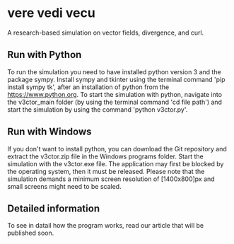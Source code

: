 # vere vedi vecu
A research-based simulation on vector fields, divergence, and curl.

## Run with Python
To run the simulation you need to have installed python version 3 and the package sympy. Install sympy and tkinter using the terminal command 'pip install sympy tk', after an installation of python from the https://www.python.org. To start the simulation with python, navigate into the v3ctor\_main folder (by using the terminal command 'cd file path') and start the simulation by using the command 'python v3ctor.py'.

## Run with Windows
If you don't want to install python, you can download the Git repository and extract the v3ctor.zip file in the Windows programs folder. Start the simulation with the v3ctor.exe file. The application may first be blocked by the operating system, then it must be released. Please note that the simulation demands a minimum screen resolution of [1400x800]px and small screens might need to be scaled. 

## Detailed information
To see in datail how the program works, read our article that will be published soon.
